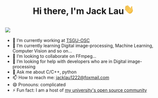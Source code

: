 <h1 align="center">Hi there, I'm Jack Lau<img src="https://github.com/JackLau1222/JackLau1222/blob/main/img/Hi.gif" height="32" /></h1>

<br />
<a href="mailto:jacklau1222gm@gmail.com"><img src="https://github.com/isPainting/isPainting/raw/main/images/social-mail.svg" height="40" /></a>
<br />


- 🔭 I’m currently working at [TSGU-OSC](https://osc.tsguas.cn)
- 🌱 I’m currently learning Digital image-processing, Machine Learning, Computer Vision and so on...
- 👯 I’m looking to collaborate on FFmpeg...
- 🤔 I’m looking for help with developers who are in Digital image-processing
- 💬 Ask me about C/C++, python
- 📫 How to reach me: jacklau1222@foxmail.com
- 😄 Pronouns: complicated
- ⚡ Fun fact: I am a host of [my university's open source community](https://github.com/TSGU-OSC)    

